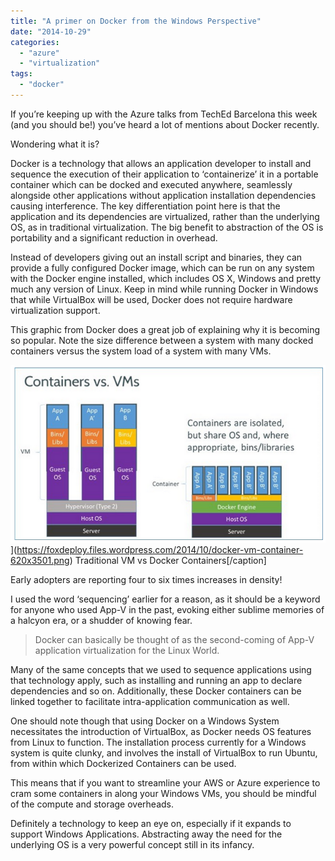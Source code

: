 ```yaml
---
title: "A primer on Docker from the Windows Perspective"
date: "2014-10-29"
categories: 
  - "azure"
  - "virtualization"
tags: 
  - "docker"
---
```


If you’re keeping up with the Azure talks from TechEd Barcelona this week (and you should be!) you’ve heard a lot of mentions about Docker recently.

Wondering what it is?

Docker is a technology that allows an application developer to install and sequence the execution of their application to ‘containerize’ it in a portable container which can be docked and executed anywhere, seamlessly alongside other applications without application installation dependencies causing interference. The key differentiation point here is that the application and its dependencies are virtualized, rather than the underlying OS, as in traditional virtualization. The big benefit to abstraction of the OS is portability and a significant reduction in overhead.

Instead of developers giving out an install script and binaries, they can provide a fully configured Docker image, which can be run on any system with the Docker engine installed, which includes OS X, Windows and pretty much any version of Linux. Keep in mind while running Docker in Windows that while VirtualBox will be used, Docker does not require hardware virtualization support.

This graphic from Docker does a great job of explaining why it is becoming so popular. Note the size difference between a system with many docked containers versus the system load of a system with many VMs.

![Traditional VM vs Docker Containers](images/docker-vm-container-620x3501.png)](https://foxdeploy.files.wordpress.com/2014/10/docker-vm-container-620x3501.png) Traditional VM vs Docker Containers\[/caption\]

Early adopters are reporting four to six times increases in density!

I used the word ‘sequencing’ earlier for a reason, as it should be a keyword for anyone who used App-V in the past, evoking either sublime memories of a halcyon era, or a shudder of knowing fear.

> Docker can basically be thought of as the second-coming of App-V application virtualization for the Linux World.

Many of the same concepts that we used to sequence applications using that technology apply, such as installing and running an app to declare dependencies and so on. Additionally, these Docker containers can be linked together to facilitate intra-application communication as well.

One should note though that using Docker on a Windows System necessitates the introduction of VirtualBox, as Docker needs OS features from Linux to function. The installation process currently for a Windows system is quite clunky, and involves the install of VirtualBox to run Ubuntu, from within which Dockerized Containers can be used.

This means that if you want to streamline your AWS or Azure experience to cram some containers in along your Windows VMs, you should be mindful of the compute and storage overheads.

Definitely a technology to keep an eye on, especially if it expands to support Windows Applications. Abstracting away the need for the underlying OS is a very powerful concept still in its infancy.
